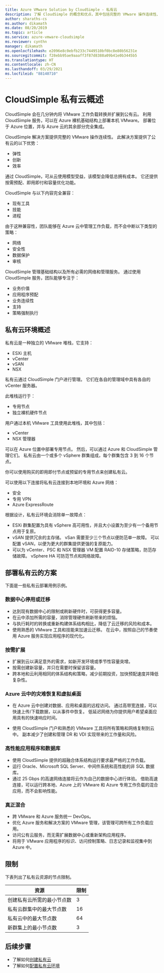 ```yaml
---
title: Azure VMware Solution by CloudSimple - 私有云
description: 了解 CloudSimple 的概念和优点，其中包括完整的 VMware 操作连续性、与现有工具、技能和过程的兼容性。
author: sharaths-cs
ms.author: dikamath
ms.date: 08/20/2019
ms.topic: article
ms.service: azure-vmware-cloudsimple
ms.reviewer: cynthn
manager: dikamath
ms.openlocfilehash: e2096e8c0ebfb233c7449510bf0bc8e80b56231e
ms.sourcegitcommit: f28ebb95ae9aaaff3f87d8388a09b41e0b3445b5
ms.translationtype: HT
ms.contentlocale: zh-CN
ms.lasthandoff: 03/29/2021
ms.locfileid: "88140710"
---
```

# <a name="cloudsimple-private-cloud-overview"></a>CloudSimple 私有云概述

CloudSimple 会在几分钟内将 VMware 工作负载转换并扩展到公有云。 利用 CloudSimple 服务，可以在 Azure 裸机基础结构上部署本机 VMware。 部署位于 Azure 位置，并与 Azure 云的其余部分完全集成。

CloudSimple 解决方案提供完整的 VMware 操作连续性。 此解决方案提供了公有云的以下优势：

* 弹性
* 创新
* 效率

通过 CloudSimple，可从云使用模型受益，该模型会降低总拥有成本。 它还提供按需预配、即用即付和容量优化功能。

CloudSimple 与以下内容完全兼容：

* 现有工具
* 技能
* 进程

由于这种兼容性，团队能够在 Azure 云中管理工作负载，而不会中断以下类型的策略：

* 网络
* 安全性  
* 数据保护  
* 审核

CloudSimple 管理基础结构以及所有必需的网络和管理服务。 通过使用 CloudSimple 服务，团队能够专注于：

* 业务价值
* 应用程序预配
* 业务连续性
* 支持
* 策略强制执行

## <a name="private-cloud-environment-overview"></a>私有云环境概述

私有云是一种独立的 VMware 堆栈，它支持：

* ESXi 主机
* vCenter
* vSAN
* NSX

私有云通过 CloudSimple 门户进行管理。 它们在各自的管理域中具有各自的 vCenter 服务器。

此堆栈运行于：

* 专用节点
* 独立裸机硬件节点

用户通过本机 VMware 工具使用此堆栈，其中包括：

* vCenter
* NSX 管理器

可以在 Azure 位置中部署专用节点。 然后，可以通过 Azure 和 CloudSimple 管理它们。 私有云由一个或多个 vSphere 群集组成，每个群集包含 3 到 16 个节点。

你可以使用购买的即用即付节点或预留的专用节点来创建私有云。

可以使用以下连接将私有云连接到本地环境和 Azure 网络：

* 安全
* 专用 VPN
* Azure ExpressRoute

根据设计，私有云环境会消除单一故障点：

* ESXi 群集配置为具有 vSphere 高可用性，并且大小设置为至少有一个备用节点用于复原。
* vSAN 提供冗余的主存储。 vSan 需要至少三个节点以便防范单一故障。 可以配置 vSAN，以便为更大的群集提供更强的复原能力。
* 可以为 vCenter、PSC 和 NSX 管理器 VM 配置 RAID-10 存储策略，防范存储故障。 vSphere HA 可防范节点和网络故障。

## <a name="scenarios-for-deploying-a-private-cloud"></a>部署私有云的方案

下面是一些私有云部署用例示例。

### <a name="data-center-retirement-or-migration"></a>数据中心停用或迁移

* 达到现有数据中心的限制或刷新硬件时，可获得更多容量。
* 在云中添加所需的容量，消除管理硬件刷新带来的烦恼。
* 与执行耗时的转换或重新构建体系结构相比，降低了云迁移的风险和成本。
* 使用熟悉的 VMware 工具和技能来加速云迁移。 在云中，按照自己的节奏使用 Azure 服务实现应用程序的现代化。

### <a name="expand-on-demand"></a>按需扩展

* 扩展到云以满足意外的需求，如新开发环境或季节性容量突增。
* 按需创建新容量，并只在需要时保留该容量。
* 跨本地和云利用相同的体系结构和策略，减少前期投资，加快预配速度并降低复杂性。

### <a name="disaster-recovery-and-virtual-desktops-in-the-azure-cloud"></a>Azure 云中的灾难恢复和虚拟桌面

* 在 Azure 云中创建对数据、应用和桌面的远程访问。 通过高带宽连接，可以快速上传/下载数据，以从事件中恢复。 低延迟网络为你提供用户希望桌面应用具有的快速响应时间。

* 使用 CloudSimple 门户和熟悉的 VMware 工具将所有策略和网络复制到云中。 副本减少了创建和管理 DR 和 VDI 实现带来的工作量和风险。

### <a name="high-performance-applications-and-databases"></a>高性能应用程序和数据库

* 使用 CloudSimple 提供的超融合体系结构运行要求最严格的工作负载。
* 运行 Oracle、Microsoft SQL Server、中间件系统和高性能的非 SQL 数据库。
* 通过 25 Gbps 的高速网络连接将云作为自己的数据中心进行体验。 借助高速连接，可以运行跨本地、Azure 上的 VMware 和 Azure 专用工作负载的混合应用，而不会影响性能。

### <a name="true-hybrid"></a>真正混合

* 跨 VMware 和 Azure 服务统一 DevOps。
* 优化 Azure 服务和解决方案的 VMware 管理，该管理可跨所有工作负载应用。
* 访问公有云服务，而无需扩展数据中心或重新架构应用程序。
* 将用于 VMware 应用程序的标识、访问控制策略、日志记录和监视集中到 Azure 中。

## <a name="limits"></a>限制

下表列出了私有云资源的节点限制。

| 资源 | 限制 |
|----------|-------|
| 创建私有云所需的最小节点数 | 3 |
| 私有云群集中的最大节点数 | 16 |
| 私有云中的最大节点数 | 64 |
| 新群集上的最小节点数 | 3 |

## <a name="next-steps"></a>后续步骤

* 了解如何[创建私有云](create-private-cloud.md)
* 了解如何[配置私有云环境](quickstart-create-private-cloud.md)
